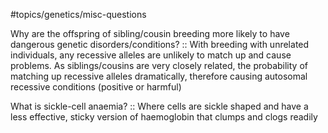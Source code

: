 #topics/genetics/misc-questions

Why are the offspring of sibling/cousin breeding more likely to have dangerous genetic disorders/conditions? :: With breeding with unrelated individuals, any recessive alleles are unlikely to match up and cause problems. As siblings/cousins are very closely related, the probability of matching up recessive alleles dramatically, therefore causing autosomal recessive conditions (positive or harmful)

What is sickle-cell anaemia? :: Where cells are sickle shaped and have a less effective, sticky version of haemoglobin that clumps and clogs readily